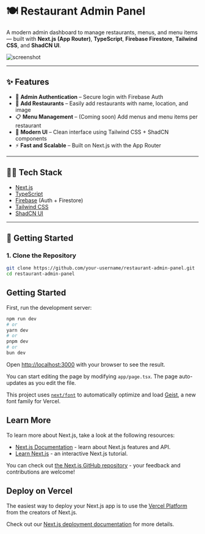 # 🍽️ Restaurant Admin Panel

A modern admin dashboard to manage restaurants, menus, and menu items — built with **Next.js (App Router)**, **TypeScript**, **Firebase Firestore**, **Tailwind CSS**, and **ShadCN UI**.

![screenshot](public/screenshot.png) <!-- Optional: Add your screenshot path here -->

---

## ✨ Features

- 🔐 **Admin Authentication** – Secure login with Firebase Auth
- 🏪 **Add Restaurants** – Easily add restaurants with name, location, and image
- 📋 **Menu Management** – (Coming soon) Add menus and menu items per restaurant
- 🎨 **Modern UI** – Clean interface using Tailwind CSS + ShadCN components
- ⚡ **Fast and Scalable** – Built on Next.js with the App Router

---

## 🧑‍💻 Tech Stack

- [Next.js](https://nextjs.org/)
- [TypeScript](https://www.typescriptlang.org/)
- [Firebase](https://firebase.google.com/) (Auth + Firestore)
- [Tailwind CSS](https://tailwindcss.com/)
- [ShadCN UI](https://ui.shadcn.dev/)

---

## 🚀 Getting Started

### 1. Clone the Repository

```bash
git clone https://github.com/your-username/restaurant-admin-panel.git
cd restaurant-admin-panel
```
## Getting Started

First, run the development server:

```bash
npm run dev
# or
yarn dev
# or
pnpm dev
# or
bun dev
```

Open [http://localhost:3000](http://localhost:3000) with your browser to see the result.

You can start editing the page by modifying `app/page.tsx`. The page auto-updates as you edit the file.

This project uses [`next/font`](https://nextjs.org/docs/app/building-your-application/optimizing/fonts) to automatically optimize and load [Geist](https://vercel.com/font), a new font family for Vercel.

## Learn More

To learn more about Next.js, take a look at the following resources:

- [Next.js Documentation](https://nextjs.org/docs) - learn about Next.js features and API.
- [Learn Next.js](https://nextjs.org/learn) - an interactive Next.js tutorial.

You can check out [the Next.js GitHub repository](https://github.com/vercel/next.js) - your feedback and contributions are welcome!

## Deploy on Vercel

The easiest way to deploy your Next.js app is to use the [Vercel Platform](https://vercel.com/new?utm_medium=default-template&filter=next.js&utm_source=create-next-app&utm_campaign=create-next-app-readme) from the creators of Next.js.

Check out our [Next.js deployment documentation](https://nextjs.org/docs/app/building-your-application/deploying) for more details.
